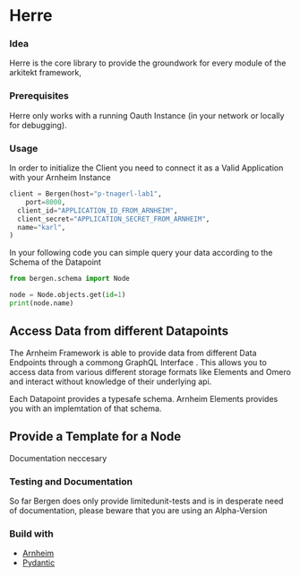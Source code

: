 # Herre

### Idea

Herre is the core library to provide the groundwork for every module of the arkitekt framework,


 
### Prerequisites

Herre only works with a running Oauth Instance (in your network or locally for debugging).

### Usage

In order to initialize the Client you need to connect it as a Valid Application with your Arnheim Instance

```python
client = Bergen(host="p-tnagerl-lab1",
    port=8000,
  client_id="APPLICATION_ID_FROM_ARNHEIM", 
  client_secret="APPLICATION_SECRET_FROM_ARNHEIM",
  name="karl",
)
```

In your following code you can simple query your data according to the Schema of the Datapoint

```python
from bergen.schema import Node

node = Node.objects.get(id=1)
print(node.name)

```

## Access Data from different Datapoints

The Arnheim Framework is able to provide data from different Data Endpoints through a commong GraphQL Interface
. This allows you to access data from various different storage formats like Elements and Omero and interact without
knowledge of their underlying api.

Each Datapoint provides a typesafe schema. Arnheim Elements provides you with an implemtation of that schema.

## Provide a Template for a Node

Documentation neccesary


### Testing and Documentation

So far Bergen does only provide limitedunit-tests and is in desperate need of documentation,
please beware that you are using an Alpha-Version


### Build with

- [Arnheim](https://github.com/jhnnsrs/arnheim)
- [Pydantic](https://github.com/jhnnsrs/arnheim)

